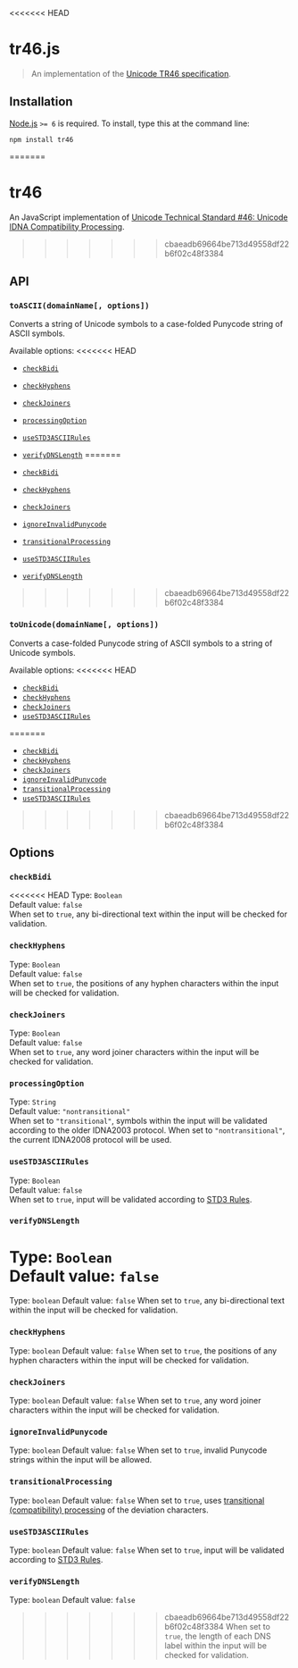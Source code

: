 <<<<<<< HEAD
# tr46.js

> An implementation of the [Unicode TR46 specification](http://unicode.org/reports/tr46/).


## Installation

[Node.js](http://nodejs.org) `>= 6` is required. To install, type this at the command line:
```shell
npm install tr46
```

=======
# tr46

An JavaScript implementation of [Unicode Technical Standard #46: Unicode IDNA Compatibility Processing](https://unicode.org/reports/tr46/).
>>>>>>> cbaeadb69664be713d49558df22b6f02c48f3384

## API

### `toASCII(domainName[, options])`

Converts a string of Unicode symbols to a case-folded Punycode string of ASCII symbols.

Available options:
<<<<<<< HEAD
* [`checkBidi`](#checkBidi)
* [`checkHyphens`](#checkHyphens)
* [`checkJoiners`](#checkJoiners)
* [`processingOption`](#processingOption)
* [`useSTD3ASCIIRules`](#useSTD3ASCIIRules)
* [`verifyDNSLength`](#verifyDNSLength)
=======

* [`checkBidi`](#checkbidi)
* [`checkHyphens`](#checkhyphens)
* [`checkJoiners`](#checkjoiners)
* [`ignoreInvalidPunycode`](#ignoreinvalidpunycode)
* [`transitionalProcessing`](#transitionalprocessing)
* [`useSTD3ASCIIRules`](#usestd3asciirules)
* [`verifyDNSLength`](#verifydnslength)
>>>>>>> cbaeadb69664be713d49558df22b6f02c48f3384

### `toUnicode(domainName[, options])`

Converts a case-folded Punycode string of ASCII symbols to a string of Unicode symbols.

Available options:
<<<<<<< HEAD
* [`checkBidi`](#checkBidi)
* [`checkHyphens`](#checkHyphens)
* [`checkJoiners`](#checkJoiners)
* [`useSTD3ASCIIRules`](#useSTD3ASCIIRules)

=======

* [`checkBidi`](#checkbidi)
* [`checkHyphens`](#checkhyphens)
* [`checkJoiners`](#checkjoiners)
* [`ignoreInvalidPunycode`](#ignoreinvalidpunycode)
* [`transitionalProcessing`](#transitionalprocessing)
* [`useSTD3ASCIIRules`](#usestd3asciirules)
>>>>>>> cbaeadb69664be713d49558df22b6f02c48f3384

## Options

### `checkBidi`
<<<<<<< HEAD
Type: `Boolean`  
Default value: `false`  
When set to `true`, any bi-directional text within the input will be checked for validation.

### `checkHyphens`
Type: `Boolean`  
Default value: `false`  
When set to `true`, the positions of any hyphen characters within the input will be checked for validation.

### `checkJoiners`
Type: `Boolean`  
Default value: `false`  
When set to `true`, any word joiner characters within the input will be checked for validation.

### `processingOption`
Type: `String`  
Default value: `"nontransitional"`  
When set to `"transitional"`, symbols within the input will be validated according to the older IDNA2003 protocol. When set to `"nontransitional"`, the current IDNA2008 protocol will be used.

### `useSTD3ASCIIRules`
Type: `Boolean`  
Default value: `false`  
When set to `true`, input will be validated according to [STD3 Rules](http://unicode.org/reports/tr46/#STD3_Rules).

### `verifyDNSLength`
Type: `Boolean`  
Default value: `false`  
=======

Type: `boolean`
Default value: `false`
When set to `true`, any bi-directional text within the input will be checked for validation.

### `checkHyphens`

Type: `boolean`
Default value: `false`
When set to `true`, the positions of any hyphen characters within the input will be checked for validation.

### `checkJoiners`

Type: `boolean`
Default value: `false`
When set to `true`, any word joiner characters within the input will be checked for validation.

### `ignoreInvalidPunycode`

Type: `boolean`
Default value: `false`
When set to `true`, invalid Punycode strings within the input will be allowed.

### `transitionalProcessing`

Type: `boolean`
Default value: `false`
When set to `true`, uses [transitional (compatibility) processing](https://unicode.org/reports/tr46/#Compatibility_Processing) of the deviation characters.

### `useSTD3ASCIIRules`

Type: `boolean`
Default value: `false`
When set to `true`, input will be validated according to [STD3 Rules](http://unicode.org/reports/tr46/#STD3_Rules).

### `verifyDNSLength`

Type: `boolean`
Default value: `false`
>>>>>>> cbaeadb69664be713d49558df22b6f02c48f3384
When set to `true`, the length of each DNS label within the input will be checked for validation.
